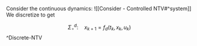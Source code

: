 Consider the continuous dynamics: ![[Consider - Controlled NTV#^system]]
We discretize to get

$$\Sigma_{\circ}^{d}:\quad x_{k+1} = f_{d}(t_{k}, x_{k},u_{k})$$ ^Discrete-NTV
